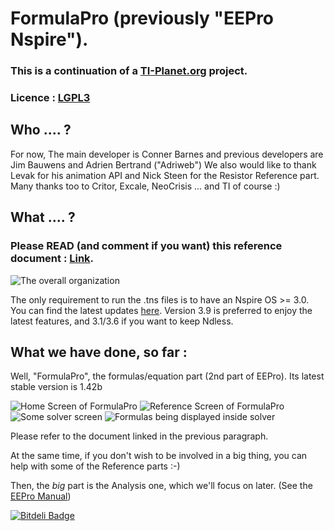 # FormulaPro (previously "EEPro Nspire").

### This is a continuation of a [TI-Planet.org](http://tiplanet.org) project.



### Licence : [LGPL3](http://www.gnu.org/licenses/lgpl.html)


## Who .... ?
For now, The main developer is Conner Barnes and previous developers are Jim Bauwens and Adrien Bertrand ("Adriweb")
We also would like to thank Levak for his animation API and Nick Steen for the Resistor Reference part.
Many thanks too to Critor, Excale, NeoCrisis ... and TI of course :)

## What .... ?
### Please READ (and comment if you want) this reference document : [Link](https://docs.google.com/document/d/1LBjZiKBB3k_bAIDWjTVRH9zTrX5DUQZ6BOXLhKveqJk/edit).

![The overall organization](http://i.imgur.com/UhHn7.png)
 
The only requirement to run the .tns files is to have an Nspire OS >= 3.0. You can find the latest updates [here](http://education.ti.com). Version 3.9 is preferred to enjoy the latest features, and 3.1/3.6 if you want to keep Ndless.

## What we have done, so far :
Well, "FormulaPro", the formulas/equation part (2nd part of EEPro). Its latest stable version is 1.42b


![Home Screen of FormulaPro](http://i.imgur.com/Uxy5N.jpg)
![Reference Screen of FormulaPro](http://i.imgur.com/lcrYU.jpg)
![Some solver screen](http://i.imgur.com/yUbY7.jpg)
![Formulas being displayed inside solver](http://i.imgur.com/4326g.jpg)

Please refer to the document linked in the previous paragraph.

At the same time, if you don't wish to be involved in a big thing, you can help with some of the Reference parts :-)

Then, the *big* part is the Analysis one, which we'll focus on later. (See the [EEPro Manual](http://tiplanet.org/modules/archives/eepro.pdf))

[![Bitdeli Badge](https://d2weczhvl823v0.cloudfront.net/adriweb/eepro-for-nspire/trend.png)](https://bitdeli.com/free "Bitdeli Badge")

